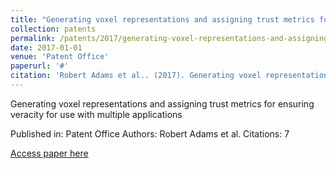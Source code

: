 ```yaml
---
title: "Generating voxel representations and assigning trust metrics for ensuring veracity for use with multiple applications"
collection: patents
permalink: /patents/2017/generating-voxel-representations-and-assigning-tru
date: 2017-01-01
venue: 'Patent Office'
paperurl: '#'
citation: 'Robert Adams et al.. (2017). Generating voxel representations and assigning trust metrics for ensuring veracity for use with multiple applications. Patent Office.'
---
```


Generating voxel representations and assigning trust metrics for ensuring veracity for use with multiple applications

Published in: Patent Office
Authors: Robert Adams et al.
Citations: 7

[Access paper here](#)
